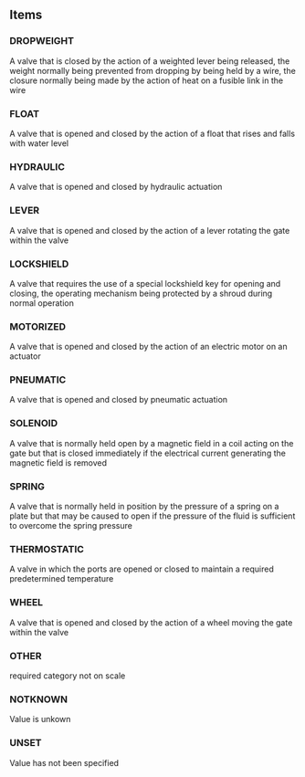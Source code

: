 

<!-- end of short definition -->
## Items

### DROPWEIGHT
A valve that is closed by the action of a weighted lever being released, the weight normally being prevented from dropping by being held by a wire, the closure normally being made by the action of heat on a fusible link in the wire

### FLOAT
A valve that is opened and closed by the action of a float that rises and falls with water level

### HYDRAULIC
A valve that is opened and closed by hydraulic actuation

### LEVER
A valve that is opened and closed by the action of a lever rotating the gate within the valve

### LOCKSHIELD
A valve that requires the use of a special lockshield key for opening and closing, the operating mechanism being protected by a shroud during normal operation

### MOTORIZED
A valve that is opened and closed by the action of an electric motor on an actuator

### PNEUMATIC
A valve that is opened and closed by pneumatic actuation

### SOLENOID
A valve that is normally held open by a magnetic field in a coil acting on the gate but that is closed immediately if the electrical current generating the magnetic field is removed

### SPRING
A valve that is normally held in position by the pressure of a spring on a plate but that may be caused to open if the pressure of the fluid is sufficient to overcome the spring pressure

### THERMOSTATIC
A valve in which the ports are opened or closed to maintain a required predetermined temperature

### WHEEL
A valve that is opened and closed by the action of a wheel moving the gate within the valve

### OTHER
required category not on scale

### NOTKNOWN
Value is unkown

### UNSET
Value has not been specified
